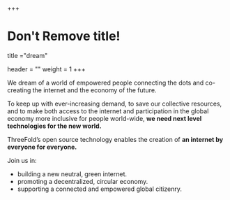 +++
# Don't Remove title!
title ="dream"

header = ""
weight = 1
+++

We dream of a world of empowered people connecting the dots and co-creating the internet and the economy of the future.

To keep up with ever-increasing demand, to save our collective resources, and to make both access to the internet and participation in the global economy more inclusive for people world-wide, **we need next level technologies for the new world.**

ThreeFold’s open source technology enables the creation of **an internet by everyone for everyone.**

Join us in:

* building a new neutral, green internet.
* promoting a decentralized, circular economy.
* supporting a connected and empowered global citizenry.